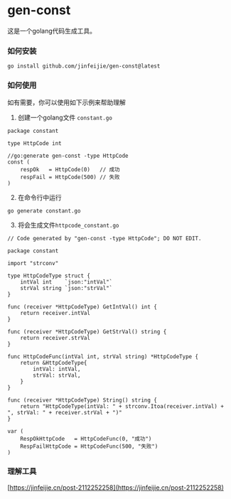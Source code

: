 # gen-const
这是一个golang代码生成工具。

### 如何安装
```shell
go install github.com/jinfeijie/gen-const@latest
```

### 如何使用
如有需要，你可以使用如下示例来帮助理解
1. 创建一个golang文件 `constant.go`
```golang
package constant

type HttpCode int

//go:generate gen-const -type HttpCode
const (
	respOk   = HttpCode(0)   // 成功
	respFail = HttpCode(500) // 失败
)

```

2. 在命令行中运行
```golang
go generate constant.go
```

3. 将会生成文件`httpcode_constant.go`
```golang
// Code generated by "gen-const -type HttpCode"; DO NOT EDIT.

package constant

import "strconv"

type HttpCodeType struct {
	intVal int    `json:"intVal"`
	strVal string `json:"strVal"`
}

func (receiver *HttpCodeType) GetIntVal() int {
	return receiver.intVal
}

func (receiver *HttpCodeType) GetStrVal() string {
	return receiver.strVal
}

func HttpCodeFunc(intVal int, strVal string) *HttpCodeType {
	return &HttpCodeType{
		intVal: intVal,
		strVal: strVal,
	}
}

func (receiver *HttpCodeType) String() string {
	return "HttpCodeType(intVal: " + strconv.Itoa(receiver.intVal) + ", strVal: " + receiver.strVal + ")"
}

var (
	RespOkHttpCode   = HttpCodeFunc(0, "成功")
	RespFailHttpCode = HttpCodeFunc(500, "失败")
)
```

### 理解工具

[https://jinfeijie.cn/post-2112252258](https://jinfeijie.cn/post-2112252258)

